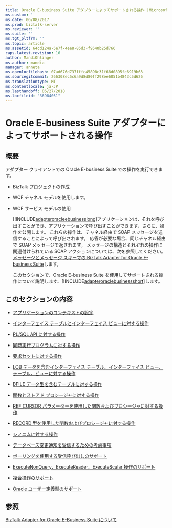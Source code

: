 ```yaml
---
title: Oracle E-business Suite アダプターによってサポートされる操作 |Microsoft Docs
ms.custom: ''
ms.date: 06/08/2017
ms.prod: biztalk-server
ms.reviewer: ''
ms.suite: ''
ms.tgt_pltfrm: ''
ms.topic: article
ms.assetid: 64cd124a-5e7f-4ee8-85d3-f9540b25d766
caps.latest.revision: 16
author: MandiOhlinger
ms.author: mandia
manager: anneta
ms.openlocfilehash: 07ad676d737fffc45898c31f68d0895fc6919b63
ms.sourcegitcommit: 266308ec5c6a9d8d80ff298ee6051b4843c5d626
ms.translationtype: MT
ms.contentlocale: ja-JP
ms.lasthandoff: 06/27/2018
ms.locfileid: "36984051"
---
```

# <a name="what-operations-are-supported-by-the-oracle-e-business-suite-adapter"></a>Oracle E-business Suite アダプターによってサポートされる操作
## <a name="overview"></a>概要
アダプター クライアントでの Oracle E-business Suite での操作を実行できます。  
  
- BizTalk プロジェクトの作成  
  
- WCF チャネル モデルを使用します。  
  
- WCF サービス モデルの使用  
  
  [!INCLUDE[adapteroracleebusinesslong](../../includes/adapteroracleebusinesslong-md.md)]アプリケーションは、それを呼び出すことができ、アプリケーションで呼び出すことができます、さらに、操作を公開します。 これらの操作は、チャネル経由で SOAP メッセージを送信することによって呼び出されます。 応答が必要な場合、同じチャネル経由で SOAP メッセージで返されます。 メッセージの構造とそれぞれの操作に関連付けられている SOAP アクションについては、次を参照してください。[メッセージとメッセージ スキーマの BizTalk Adapter for Oracle E-business Suite](../../adapters-and-accelerators/adapter-oracle-ebs/messages-and-message-schemas-for-biztalk-adapter-for-oracle-e-business-suite.md)します。  
  
  このセクションで、Oracle E-business Suite を使用してサポートされる操作について説明します、[!INCLUDE[adapteroraclebusinessshort](../../includes/adapteroraclebusinessshort-md.md)]します。  
  
## <a name="in-this-section"></a>このセクションの内容  
  
-   [アプリケーションのコンテキストの設定](../../adapters-and-accelerators/adapter-oracle-ebs/set-application-context.md)  
  
-   [インターフェイス テーブルとインターフェイス ビューに対する操作](../../adapters-and-accelerators/adapter-oracle-ebs/operations-on-interface-tables-and-interface-views.md)  
  
-   [PL/SQL API に対する操作](../../adapters-and-accelerators/adapter-oracle-ebs/operations-on-pl-sql-apis.md)  
  
-   [同時実行プログラムに対する操作](../../adapters-and-accelerators/adapter-oracle-ebs/operations-on-concurrent-programs.md)  
  
-   [要求セットに対する操作](../../adapters-and-accelerators/adapter-oracle-ebs/operations-on-request-sets.md)  
  
-   [LOB データを含むインターフェイス テーブル、インターフェイス ビュー、テーブル、ビューに対する操作](../../adapters-and-accelerators/adapter-oracle-ebs/read-and-update-on-interface-tables-and-views-with-large-object-data-types.md)  
  
-   [BFILE データ型を含むテーブルに対する操作](../../adapters-and-accelerators/adapter-oracle-ebs/operations-on-tables-that-contain-bfile-data-types.md)  
  
-   [関数とストアド プロシージャに対する操作](../../adapters-and-accelerators/adapter-oracle-ebs/operations-on-functions-and-stored-procedures1.md)  
  
-   [REF CURSOR パラメーターを使用した関数およびプロシージャに対する操作](../../adapters-and-accelerators/adapter-oracle-ebs/operations-on-functions-and-procedures-with-ref-cursor-parameters1.md)  
  
-   [RECORD 型を使用した関数およびプロシージャに対する操作](../../adapters-and-accelerators/adapter-oracle-ebs/operations-on-functions-and-procedures-with-record-types1.md)  
  
-   [シノニムに対する操作](../../adapters-and-accelerators/adapter-oracle-ebs/operations-on-synonyms2.md)  
  
-   [データベース変更通知を受信するための考慮事項](../../adapters-and-accelerators/adapter-oracle-database/before-you-receive-database-change-notifications-using-the-oracle-db-adapter.md)  
  
-   [ポーリングを使用する受信呼び出しのサポート](../../adapters-and-accelerators/adapter-oracle-ebs/support-for-inbound-calls-using-polling.md)  
  
-   [ExecuteNonQuery、ExecuteReader、ExecuteScalar 操作のサポート](../../adapters-and-accelerators/adapter-oracle-ebs/support-for-executenonquery-executereader-and-executescalar-operations.md)  
  
-   [複合操作のサポート](../../adapters-and-accelerators/adapter-oracle-ebs/support-for-composite-operations2.md)  
  
-   [Oracle ユーザー定義型のサポート](../../adapters-and-accelerators/adapter-oracle-ebs/support-for-oracle-user-defined-types2.md)  
  
## <a name="see-also"></a>参照  
[BizTalk Adapter for Oracle E-Business Suite について](../../adapters-and-accelerators/adapter-oracle-ebs/understand-biztalk-adapter-for-oracle-e-business-suite.md)